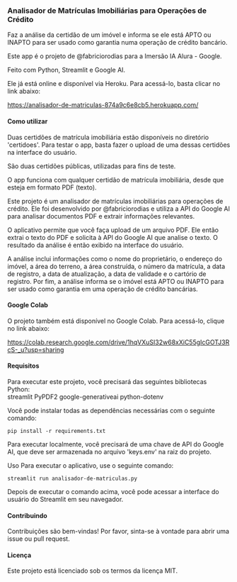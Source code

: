 ### Analisador de Matrículas Imobiliárias para Operações de Crédito

Faz a análise da certidão de um imóvel e informa se ele está APTO ou INAPTO para ser usado como garantia numa operação de crédito bancário.

Este app é o projeto de @fabriciorodias para a Imersão IA Alura - Google.

Feito com Python, Streamlit e Google AI.

Ele já está online e disponível via Heroku. Para acessá-lo, basta clicar no link abaixo:

https://analisador-de-matriculas-874a9c6e8cb5.herokuapp.com/

#### Como utilizar
Duas certidões de matrícula imobiliária estão disponíveis no diretório 'certidoes'. Para testar o app, basta fazer o upload de uma dessas certidões na interface do usuário.

São duas certidões públicas, utilizadas para fins de teste.

O app funciona com qualquer certidão de matrícula imobiliária, desde que esteja em formato PDF (texto).

Este projeto é um analisador de matrículas imobiliárias para operações de crédito. Ele foi desenvolvido por @fabriciorodias e utiliza a API do Google AI para analisar documentos PDF e extrair informações relevantes.

O aplicativo permite que você faça upload de um arquivo PDF. Ele então extrai o texto do PDF e solicita à API do Google AI que analise o texto. O resultado da análise é então exibido na interface do usuário.

A análise inclui informações como o nome do proprietário, o endereço do imóvel, a área do terreno, a área construída, o número da matrícula, a data de registro, a data de atualização, a data de validade e o cartório de registro.
Por fim, a análise informa se o imóvel está APTO ou INAPTO para ser usado como garantia em uma operação de crédito bancárias.

#### Google Colab
O projeto também está disponível no Google Colab. Para acessá-lo, clique no link abaixo:

https://colab.research.google.com/drive/1hqVXuSI32w68xXiC55gIcGOTJ3RcS-_u?usp=sharing


#### Requisitos
Para executar este projeto, você precisará das seguintes bibliotecas Python:  
streamlit
PyPDF2
google-generativeai
python-dotenv

Você pode instalar todas as dependências necessárias com o seguinte comando:
```
pip install -r requirements.txt
```
Para executar localmente, você precisará de uma chave de API do Google AI, que deve ser armazenada no arquivo 'keys.env' na raiz do projeto.  

Uso
Para executar o aplicativo, use o seguinte comando:

```
streamlit run analisador-de-matriculas.py
```

Depois de executar o comando acima, você pode acessar a interface do usuário do Streamlit em seu navegador.

#### Contribuindo
Contribuições são bem-vindas! Por favor, sinta-se à vontade para abrir uma issue ou pull request.  

#### Licença
Este projeto está licenciado sob os termos da licença MIT.